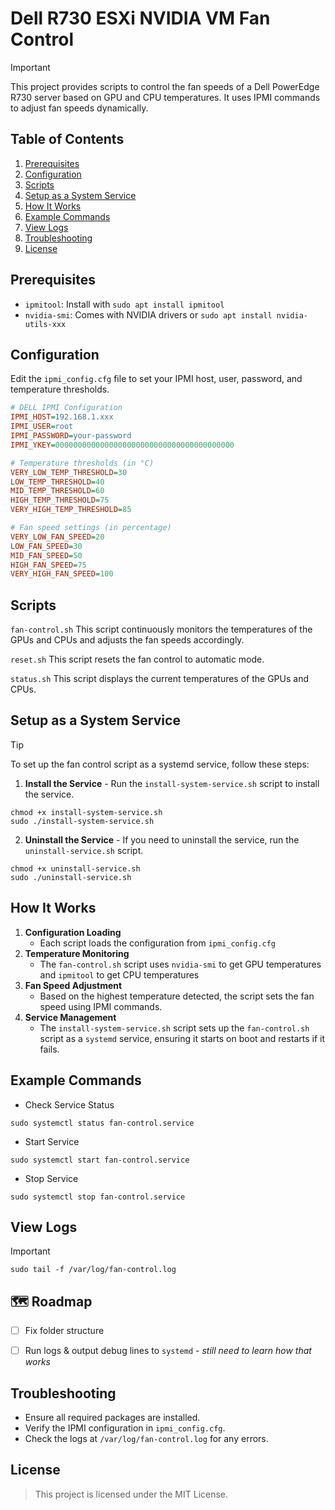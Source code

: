 # Dell R730 ESXi NVIDIA VM Fan Control

> [!Important]
> This project provides scripts to control the fan speeds of a Dell PowerEdge R730 server based on GPU and CPU temperatures. It uses IPMI commands to adjust fan speeds dynamically.

## Table of Contents
1. [Prerequisites](#prerequisites)
2. [Configuration](#configuration)
3. [Scripts](#scripts)
4. [Setup as a System Service](#setup-as-a-system-service)
5. [How It Works](#how-it-works)
6. [Example Commands](#example-commands)
7. [View Logs](#view-logs)
8. [Troubleshooting](#troubleshooting)
9. [License](#license)



## Prerequisites

- ```ipmitool```: Install with ```sudo apt install ipmitool```
- ```nvidia-smi```: Comes with NVIDIA drivers or ```sudo apt install nvidia-utils-xxx```

## Configuration

Edit the ```ipmi_config.cfg``` file to set your IPMI host, user, password, and temperature thresholds.

```cfg
# DELL IPMI Configuration
IPMI_HOST=192.168.1.xxx
IPMI_USER=root
IPMI_PASSWORD=your-password
IPMI_YKEY=0000000000000000000000000000000000000000

# Temperature thresholds (in °C)
VERY_LOW_TEMP_THRESHOLD=30
LOW_TEMP_THRESHOLD=40
MID_TEMP_THRESHOLD=60
HIGH_TEMP_THRESHOLD=75
VERY_HIGH_TEMP_THRESHOLD=85

# Fan speed settings (in percentage)
VERY_LOW_FAN_SPEED=20
LOW_FAN_SPEED=30
MID_FAN_SPEED=50
HIGH_FAN_SPEED=75
VERY_HIGH_FAN_SPEED=100
```

## Scripts

```fan-control.sh```
This script continuously monitors the temperatures of the GPUs and CPUs and adjusts the fan speeds accordingly.

```reset.sh```
This script resets the fan control to automatic mode.

```status.sh```
This script displays the current temperatures of the GPUs and CPUs.

## Setup as a System Service

> [!Tip]
> To set up the fan control script as a systemd service, follow these steps:

1. **Install the Service** - Run the ```install-system-service.sh``` script to install the service.

```shell
chmod +x install-system-service.sh
sudo ./install-system-service.sh
```

2. **Uninstall the Service** - If you need to uninstall the service, run the ```uninstall-service.sh``` script.

```shell
chmod +x uninstall-service.sh
sudo ./uninstall-service.sh
```

## How It Works

1. **Configuration Loading**
   * Each script loads the configuration from ```ipmi_config.cfg```
2. **Temperature Monitoring**
   * The ```fan-control.sh``` script uses ```nvidia-smi``` to get GPU temperatures and ```ipmitool``` to get CPU temperatures
3. **Fan Speed Adjustment**
    * Based on the highest temperature detected, the script sets the fan speed using IPMI commands.
4. **Service Management**
    * The ```install-system-service.sh``` script sets up the ```fan-control.sh``` script as a ```systemd``` service, ensuring it starts on boot and restarts if it fails.

## Example Commands

* Check Service Status
```shell
sudo systemctl status fan-control.service
```

* Start Service
```shell
sudo systemctl start fan-control.service
```

* Stop Service
```shell
sudo systemctl stop fan-control.service
```

## View Logs

> [!Important]
> ```sudo tail -f /var/log/fan-control.log```

## 🗺️ Roadmap
 - [ ] Fix folder structure
 - [ ] Run logs & output debug lines to `systemd` - *still need to learn how that works*


## Troubleshooting

* Ensure all required packages are installed.
* Verify the IPMI configuration in ```ipmi_config.cfg```.
* Check the logs at ```/var/log/fan-control.log``` for any errors.

## License

> This project is licensed under the MIT License.
